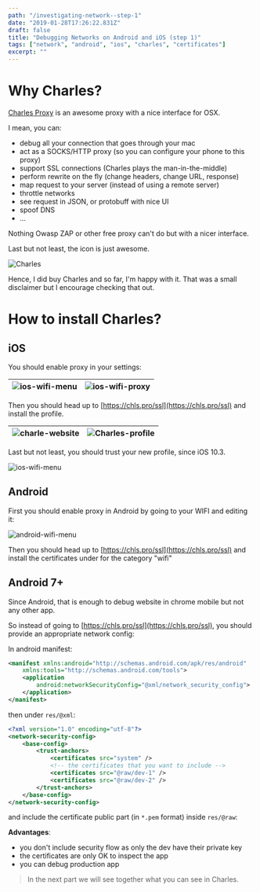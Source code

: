 ```yaml
---
path: "/investigating-network--step-1"
date: "2019-01-28T17:26:22.831Z"
draft: false
title: "Debugging Networks on Android and iOS (step 1)"
tags: ["network", "android", "ios", "charles", "certificates"]
excerpt: ""
---
```


# Why Charles?

[Charles Proxy](https://www.charlesproxy.com/) is an awesome proxy with a nice interface for OSX.

I mean, you can:

- debug all your connection that goes through your mac
- act as a SOCKS/HTTP proxy (so you can configure your phone to this proxy)
- support SSL connections (Charles plays the man-in-the-middle)
- perform rewrite on the fly (change headers, change URL, response)
- map request to your server (instead of using a remote server)
- throttle networks
- see request in JSON, or protobuff with nice UI
- spoof DNS
- ...

Nothing Owasp ZAP or other free proxy can't do but with a nicer interface.

Last but not least, the icon is just awesome.

![Charles](https://www.charlesproxy.com/static/img/charles_hdr.06351fb7.png)

Hence, I did buy Charles and so far, I'm happy with it. That was a small disclaimer but I encourage checking that out.

# How to install Charles?

## iOS

You should enable proxy in your settings:

| ![ios-wifi-menu](./resized/ios-wifi-base.jpeg) | ![ios-wifi-proxy](./resized/ios-wifi-proxy.jpeg) |
| :--------------------------------------------: | :----------------------------------------------: |


Then you should head up to [https://chls.pro/ssl](https://chls.pro/ssl) and install the profile.

| ![charle-website](./resized/chls-pro.jpeg) | ![Charles-profile](./resized/ios-profile.jpeg) |
| :----------------------------------------: | :--------------------------------------------: |


Last but not least, you should trust your new profile, since iOS 10.3.

![ios-wifi-menu](./resized/ios-trust.jpeg)

## Android

First you should enable proxy in Android by going to your WIFI and editing it:

![android-wifi-menu](./resized/android-wifi.jpeg)

Then you should head up to [https://chls.pro/ssl](https://chls.pro/ssl) and install the certificates under for the category "wifi"

## Android 7+

Since Android, that is enough to debug website in chrome mobile but not any other app.

So instead of going to [https://chls.pro/ssl](https://chls.pro/ssl), you should provide an appropriate network config:

In android manifest:

```xml
<manifest xmlns:android="http://schemas.android.com/apk/res/android"
    xmlns:tools="http://schemas.android.com/tools">
    <application
        android:networkSecurityConfig="@xml/network_security_config">
    </application>
</manifest>
```

then under `res/@xml`:

```xml
<?xml version="1.0" encoding="utf-8"?>
<network-security-config>
    <base-config>
        <trust-anchors>
            <certificates src="system" />
            <!-- the certificates that you want to include -->
            <certificates src="@raw/dev-1" />
            <certificates src="@raw/dev-2" />
        </trust-anchors>
    </base-config>
</network-security-config>
```

and include the certificate public part (in `*.pem` format) inside `res/@raw`:

**Advantages**:

- you don't include security flow as only the dev have their private key
- the certificates are only OK to inspect the app
- you can debug production app

> In the next part we will see together what you can see in Charles.
